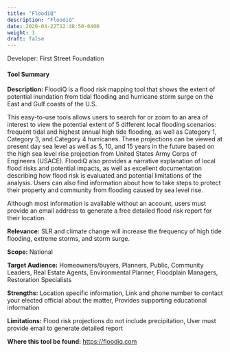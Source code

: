 ```yaml
---
title: "FloodiQ"
description: "FloodiQ"
date: 2020-04-22T12:48:50-0400
weight: 1
draft: false
---
```

Developer: First Street Foundation

#### Tool Summary
**Description:** FloodiQ is a flood risk mapping tool that shows the extent of potential inundation from tidal flooding and hurricane storm surge on the East and Gulf coasts of the U.S.

This easy-to-use tools allows users to search for or zoom to an area of interest to view the potential extent of 5 different local flooding scenarios: frequent tidal and highest annual high tide flooding, as well as Category 1, Category 3, and Category 4 hurricanes. These projections can be viewed at present day sea level as well as 5, 10, and 15 years in the future based on the high sea level rise projection from United States Army Corps of Engineers (USACE). FloodiQ also provides a narrative explanation of local flood risks and potential impacts, as well as excellent documentation describing how flood risk is evaluated and potential limitations of the analysis. Users can also find information about how to take steps to protect their property and community from flooding caused by sea level rise. 

Although most information is available without an account, users must provide an email address to generate a free detailed flood risk report for their location.

**Relevance:** SLR and climate change will increase the frequency of high tide flooding, extreme storms, and storm surge.

**Scope:** National

**Target Audience:** Homeowners/buyers, Planners, Public, Community Leaders, Real Estate Agents, Environmental Planner, Floodplain Managers, Restoration Specialists

**Strengths:** Location specific information, Link and phone number to contact your elected official about the matter, Provides supporting educational information

**Limitations:** Flood risk projections do not include precipitation, User must provide email to generate detailed report

**Where this tool be found:** https://floodiq.com
